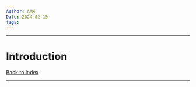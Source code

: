 ```yaml
---
Author: AAM
Date: 2024-02-15
tags:
---
```


---
# Introduction

[Back to index](/Programming)

---

